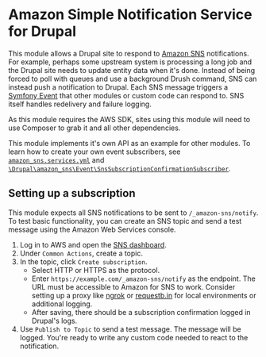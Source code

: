 # Amazon Simple Notification Service for Drupal

This module allows a Drupal site to respond to [Amazon
SNS](https://aws.amazon.com/sns/) notifications. For example, perhaps some
upstream system is processing a long job and the Drupal site needs to update
entity data when it's done. Instead of being forced to poll with queues and use
a background Drush command, SNS can instead push a notification to Drupal. Each
SNS message triggers a
[Symfony Event](https://drupalize.me/blog/201502/responding-events-drupal-8)
that other modules or custom code can respond to. SNS itself handles redelivery
and failure logging.

As this module requires the AWS SDK, sites using this module will need to use
Composer to grab it and all other dependencies.

This module implements it's own API as an example for other modules. To learn
how to create your own event subscribers, see
[`amazon_sns.services.yml`](http://cgit.drupalcode.org/amazon_sns/tree/amazon_sns.services.yml?h=8.x-1.x)
and
[`\Drupal\amazon_sns\Event\SnsSubscriptionConfirmationSubscriber`](http://cgit.drupalcode.org/amazon_sns/tree/src/Event/SnsSubscriptionConfirmationSubscriber.php?h=8.x-1.x).

## Setting up a subscription

This module expects all SNS notifications to be sent to `/_amazon-sns/notify`.
To test basic functionality, you can create an SNS topic and send a test
message using the Amazon Web Services console.

1. Log in to AWS and open the
   [SNS dashboard](https://console.aws.amazon.com/sns/v2/home?region=us-east-1).
1. Under `Common Actions`, create a topic.
1. In the topic, click `Create subscription`.
   * Select HTTP or HTTPS as the protocol.
   * Enter `https://example.com/_amazon-sns/notify` as the endpoint. The URL
     must be accessible to Amazon for SNS to work. Consider setting up a proxy
     like [ngrok](https://ngrok.com) or [requestb.in](https://requestb.in) for
     local environments or additional logging.
   * After saving, there should be a subscription confirmation logged in
     Drupal's logs.
1. Use `Publish to Topic` to send a test message. The message will be logged.
   You're ready to write any custom code needed to react to the notification.
